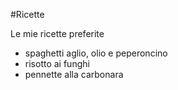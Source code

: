 #Ricette

Le mie ricette preferite

* spaghetti aglio, olio e peperoncino
* risotto ai funghi
* pennette alla carbonara
